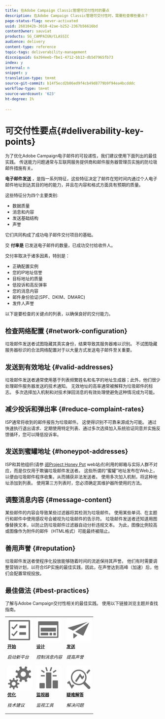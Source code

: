 ```yaml
---
title: 在Adobe Campaign Classic管理可交付性时的要点
description: 在Adobe Campaign Classic管理可交付性时，需要检查哪些要点？
page-status-flag: never-activated
uuid: 2681042b-3018-42ae-b252-2367b56616bd
contentOwner: sauviat
products: SG_CAMPAIGN/CLASSIC
audience: delivery
content-type: reference
topic-tags: deliverability-management
discoiquuid: 6a394eeb-fbe1-4712-bb13-db5d7965fb73
index: y
internal: n
snippet: y
translation-type: tm+mt
source-git-commit: b14f5ecd2b06ed9f4cb49d8779b9f94ea4bcdddc
workflow-type: tm+mt
source-wordcount: '623'
ht-degree: 1%

---
```



# 可交付性要点{#deliverability-key-points}

为了优化Adobe Campaign电子邮件的可投递性，我们建议使用下面列出的最佳实践。 传送能力问题通常与互联网服务提供商和邮件服务器管理员实施的防垃圾邮件措施有关。

**电子邮件发送** ，是指一系列特征，这些特征决定了邮件在短时间内通过个人电子邮件地址到达其目的地的能力，并且在内容和格式方面具有预期的质量。

这些特征分为四个主要类别:
* 数据质量
* 消息和内容
* 发送基础结构
* 声誉

它们共同构成了成功电子邮件交付项目的基础。

交 **付率是** 已发送电子邮件的数量，已成功交付给收件人。

交付率取决于诸多因素，特别是：
* 正确配置实例
* 您的IP地址信誉
* 目标地址的质量
* 低投诉和高反弹率
* 您的消息内容
* 邮件身份验证(SPF、DKIM、DMARC)
* 发件人声誉

以下是要检查的关键点的列表，以确保良好的交付能力。

## 检查网络配置 {#network-configuration}

垃圾邮件发送者试图隐藏其真实身份，结果导致其服务器难以识别。 不试图隐藏服务器标识的合法网络配置对于以大量方式发送电子邮件至关重要。

## 发送到有效地址 {#valid-addresses}

垃圾邮件发送者通常使用基于列表频繁姓名和名字的地址生成器；此外，他们很少处理邮件服务器发送的技术通知。 无效地址的高率通常被解释为垃圾邮件的标志。 多次选择加入机制和对技术弹回消息的有效处理使避免这种情况成为可能。

## 减少投诉和弹出率 {#reduce-complaint-rates}

ISP通常将收到的邮件报告为垃圾邮件。 这使得识别不可靠来源成为可能。 通过快速执行退出请求、定期使用特定列表、通过多次选择加入系统验证同意并实施反馈循环，您可以降低投诉率。

## 发送到蜜罐地址 {#honeypot-addresses}

ISP和其他组织(请参 [阅Project Honey Pot](https://www.projecthoneypot.org/) web站点)利用的邮箱与实际人群不对应，而是仅仅用于欺骗垃圾邮件发送者。 这些所谓的“蜜罐”地址发布在Web上，以便由垃圾邮件程序收集，从而捕获非法发送者。 使用多次加入机制，将这种地址添加到列表。 使用第三方列表时，您必须确定其维护器所使用的方法。

## 调整消息内容 {#message-content}

某些邮件的内容会导致某些过滤器将其检测为垃圾邮件。 使用某些单词、在主题行和邮件中使用感叹号会被视为垃圾邮件的告示符。 垃圾邮件发送者还知道用图像替换文本，以防止防垃圾邮件过滤器自动分析违规文本。 为此，图像比例较高或图像作为附件的邮件（HTML格式）可能最终被阻止。

## 善用声誉 {#reputation}

垃圾邮件发送者使程序化投放能够随着时间的流逝保持其声誉。 他们有时需要调整营销计划，以符合ISP实施的最佳实践，因此，在声誉达到高峰（加速）后，他们会配置常规投放。

## 最佳做法 {#best-practices}

了解与Adobe Campaign交付性相关的最佳实践。 使用以下链接浏览主题并查找指南。

<table>
<tr>
  <td>
    <a href="starting-new-platform.md">
      <img alt="开始" src="assets/do-not-localize/start.svg"/>
    </a>
    <div>
      <a href="starting-new-platform.md">
    <strong>开始</strong>
    </a>
    </div>
    <p>
    <em>启动新平台</em>
    <p>
  </td>
   <td>
    <a href="control-message-content.md">
      <img alt="设计" src="assets/do-not-localize/design.svg"/>
    </a>
    <div>
      <a href="control-message-content.md">
    <strong>设计</strong>
    </a>
    </div>
    <p>
    <em>控制消息内容</em>
    <p>
  </td>
  <td>
    <a href="improve-reputation.md">
      <img alt="设计" src="assets/do-not-localize/check.svg"/>
    </a>
    <div>
      <a href="improve-reputation.md">
    <strong>发送</strong>
    </a>
    </div>
    <p>
    <em>提高声誉</em>
    <p>
  </td>
</tr>
<tr>
  <td>
    <a href="technical-recommendations.md">
      <img alt="优化" src="assets/do-not-localize/optimize.svg"/>
    </a>
    <div>
      <a href="technical-recommendations.md">
    <strong>优化</strong>
    </a>
    </div>
    <p>
    <em>技术建议</em>
    <p>
  </td>
   <td>
    <a href="monitoring-deliverability.md">
      <img alt="检查" src="assets/do-not-localize/monitor.svg"/>
    </a>
    <div>
      <a href="monitoring-deliverability.md">
    <strong>监视器</strong>
    </a>
    </div>
    <p>
    <em>监视工具</em>
    <p>
  </td>
  <td>
    <a href="deliverability-faq.md">
      <img alt="优化" src="assets/do-not-localize/troubleshoot.svg"/>
    </a>
    <div>
      <a href="deliverability-faq.md">
    <strong>疑难解答</strong>
    </a>
    </div>
    <p>
    <em>解决问题</em>
    <p>
  </td>
</tr>
</table>
